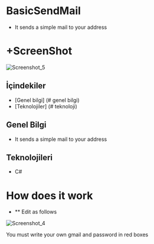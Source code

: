 # BasicSendMail
- It sends a simple mail to your address
# +ScreenShot
![Screenshot_5](https://user-images.githubusercontent.com/46052690/58437800-56d91480-80d4-11e9-9930-54c24a65f660.png)


## İçindekiler
* [Genel bilgi] (# genel bilgi)
* [Teknolojiler] (# teknoloji)

## Genel Bilgi
- It sends a simple mail to your address
	
## Teknolojileri
- C#

# How does it work
- ** Edit as follows

![Screenshot_4](https://user-images.githubusercontent.com/46052690/58437551-1fb63380-80d3-11e9-90fe-e828b5162bd5.png)

You must write your own gmail and password in red boxes

